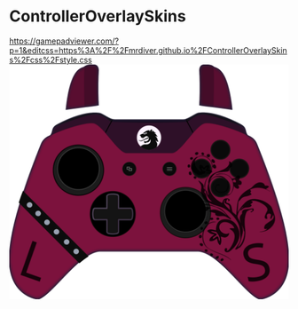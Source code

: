 # ControllerOverlaySkins
https://gamepadviewer.com/?p=1&editcss=https%3A%2F%2Fmrdiver.github.io%2FControllerOverlaySkins%2Fcss%2Fstyle.css
![Controller](export/base.svg)
